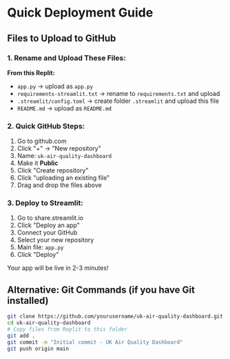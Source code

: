 # Quick Deployment Guide

## Files to Upload to GitHub

### 1. Rename and Upload These Files:

**From this Replit:**
- `app.py` → upload as `app.py`
- `requirements-streamlit.txt` → rename to `requirements.txt` and upload
- `.streamlit/config.toml` → create folder `.streamlit` and upload this file
- `README.md` → upload as `README.md`

### 2. Quick GitHub Steps:

1. Go to github.com
2. Click "+" → "New repository"
3. Name: `uk-air-quality-dashboard`
4. Make it **Public**
5. Click "Create repository"
6. Click "uploading an existing file"
7. Drag and drop the files above

### 3. Deploy to Streamlit:

1. Go to share.streamlit.io
2. Click "Deploy an app"
3. Connect your GitHub
4. Select your new repository
5. Main file: `app.py`
6. Click "Deploy"

Your app will be live in 2-3 minutes!

## Alternative: Git Commands (if you have Git installed)

```bash
git clone https://github.com/yourusername/uk-air-quality-dashboard.git
cd uk-air-quality-dashboard
# Copy files from Replit to this folder
git add .
git commit -m "Initial commit - UK Air Quality Dashboard"
git push origin main
```